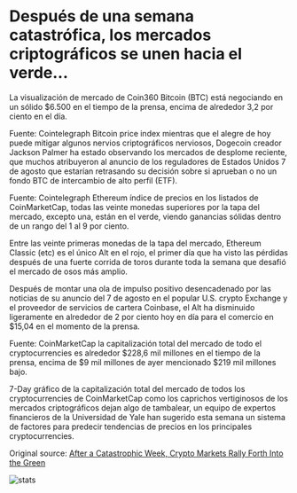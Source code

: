 # Después de una semana catastrófica, los mercados criptográficos se unen hacia el verde...

La visualización de mercado de Coin360 Bitcoin (BTC) está negociando en un sólido $6.500 en el tiempo de la prensa, encima de alrededor 3,2 por ciento en el día.

Fuente: Cointelegraph Bitcoin price index mientras que el alegre de hoy puede mitigar algunos nervios criptográficos nerviosos, Dogecoin creador Jackson Palmer ha estado observando los mercados de desplome reciente, que muchos atribuyeron al anuncio de los reguladores de Estados Unidos 7 de agosto que estarían retrasando su decisión sobre si aprueban o no un fondo BTC de intercambio de alto perfil (ETF).

Fuente: Cointelegraph Ethereum índice de precios en los listados de CoinMarketCap, todas las veinte monedas superiores por la tapa del mercado, excepto una, están en el verde, viendo ganancias sólidas dentro de un rango del 1 al 9 por ciento.

Entre las veinte primeras monedas de la tapa del mercado, Ethereum Classic (etc) es el único Alt en el rojo, el primer día que ha visto las pérdidas después de una fuerte corrida de toros durante toda la semana que desafió el mercado de osos más amplio.

Después de montar una ola de impulso positivo desencadenado por las noticias de su anuncio del 7 de agosto en el popular U.S. crypto Exchange y el proveedor de servicios de cartera Coinbase, el Alt ha disminuido ligeramente en alrededor de 2 por ciento hoy en día para el comercio en $15,04 en el momento de la prensa.

Fuente: CoinMarketCap la capitalización total del mercado de todo el cryptocurrencies es alrededor $228,6 mil millones en el tiempo de la prensa, encima de $9 mil millones de ayer mencionado $219 mil millones bajo.

7-Day gráfico de la capitalización total del mercado de todos los cryptocurrencies de CoinMarketCap como los caprichos vertiginosos de los mercados criptográficos dejan algo de tambalear, un equipo de expertos financieros de la Universidad de Yale han sugerido esta semana un sistema de factores para predecir tendencias de precios en los principales cryptocurrencies.

Original source: [After a Catastrophic Week, Crypto Markets Rally Forth Into the Green](https://cointelegraph.com/news/after-a-catastrophic-week-crypto-markets-rally-forth-into-the-green)

![stats](https://c.statcounter.com/11760860/0/a89fa40b/1/ "stats")
